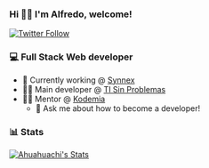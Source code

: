 ### Hi 👋🏽 I'm Alfredo, welcome!

[![Twitter Follow](https://img.shields.io/twitter/follow/Ahuahuachi?color=1DA1F2&label=%40Ahuahuachi&logo=twitter&style=for-the-badge)](https://twitter.com/Ahuahuachi)

### 💻 Full Stack Web developer

- 💼 Currently working @ [Synnex][synnex-website]
- 👨‍💻 Main developer @ [TI Sin Problemas][tisp-website]
- 👨‍🏫 Mentor @ [Kodemia][kodemia-website]
  - 💬 Ask me about how to become a developer!

### 📊 Stats
[![Ahuahuachi's Stats](https://github-readme-stats.vercel.app/api/pin/?username=ahuahuachi)](https://github.com/anuraghazra/github-readme-stats)

<!-- Links -->

[tisp-website]: https://tisinproblemas.com
[synnex-website]: https://la.synnex.com/es_MX/
[kodemia-website]: https://kodemia.mx
